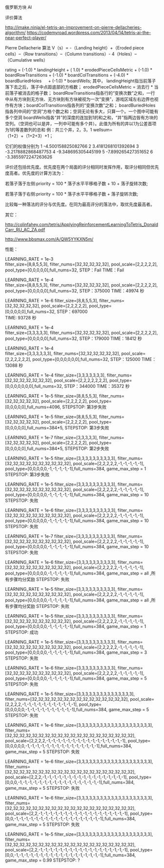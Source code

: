 俄罗斯方块 AI

评价算法

http://imake.ninja/el-tetris-an-improvement-on-pierre-dellacheries-algorithm/
https://codemyroad.wordpress.com/2013/04/14/tetris-ai-the-near-perfect-player/

Pierre Dellacherie 算法
V（s）= -（Landing height）+（Eroded piece cells）–（Row transitions）–（Column transitions）- 4（Holes）–（Cumulative wells） 

rating = (-1.0) * landingHeight          + ( 1.0) * erodedPieceCellsMetric
         + (-1.0) * boardRowTransitions + (-1.0) * boardColTransitions
         + (-4.0) * boardBuriedHoles 　  + (-1.0) * boardWells;
其中，
landingHeight指当前落子落下去之后，落子中点距底部的方格数；
erodedPieceCellsMetric = 消去行 * 当前落子被消去的格子数；
boardRowTransitions指各行的“变换次数”之和，一行中从有方块到无方块、无方块到有方块被视为一次“变换”，游戏区域左右边界也视作有方块；boardColTransitions指各列的“变换次数”之和；
boardBuriedHoles指各列中间的“空洞”方格个数之和；空洞无论有多大，只算一个。一个图中可能有多个空洞
boardWells指各“井”的深度的连加到1的和之和，“井”指两边皆有方块的空列。（空洞也可以是井，一列中可能有多个井）。此值为所有的井以1为公差首项为1的等差数列的总和   例：共三个井，2，3，1   wellsum=（1+2）+（1+2+3）+1；

它们的权值分别为
1 -4.500158825082766
2 3.4181268101392694
3 -3.2178882868487753
4 -9.348695305445199
5 -7.899265427351652
6 -3.3855972247263626

评价还包括优先度。优先度在两个局面的评分相同时发挥作用，取评分相同但优先度高者。优先度的计算方法为：

若落子落于左侧:priority = 100 * 落子水平平移格子数 + 10 + 落子旋转次数;

若落子落于右侧:priority = 100 * 落子水平平移格子数 + 落子旋转次数;

比较每一种落法的评分与优先度。在同为最高评分的落法中，取优先度最高者。

其它：

http://colinfahey.com/tetris/ApplyingReinforcementLearningToTetris_DonaldCarr_RU_AC_ZA.pdf

http://www.bbsmax.com/A/QW5YYKXN5m/

性能：

LEARNING_RATE = 1e-3        
filter_size=[8,8,5,5,3], filter_nums=[32,32,32,32,32], pool_scale=[2,2,2,2,2], pool_type=[0,0,0,0,0],full_nums=32,
STEP：Fail
TIME：Fail

LEARNING_RATE = 1e-4        
filter_size=[8,8,5,5,3], filter_nums=[32,32,32,32,32], pool_scale=[2,2,2,2,2], pool_type=[0,0,0,0,0],full_nums=32,
STEP：375000
TIME：49974 秒

LEARNING_RATE = 1e-6
filter_size=[8,8,5,5,3], filter_nums=[32,32,32,32,32], pool_scale=[2,2,2,2,2], pool_type=[0,0,0,0,0],full_nums=32,
STEP：697000       
TIME: 93728  秒

LEARNING_RATE = 1e-4        
filter_size=[3,3,3,3,3], filter_nums=[32,32,32,32,32], pool_scale=[2,2,2,2,2], pool_type=[0,0,0,0,0],full_nums=32, 
STEP：179000
TIME：18412 秒

LEARNING_RATE = 1e-4        
filter_size=[3,3,3,3,3,3], filter_nums=[32,32,32,32,32,32], pool_scale=[2,2,2,2,2,2], 
        pool_type=[0,0,0,0,0,0],full_nums=32, 
STEP：125000
TIME：13088 秒

LEARNING_RATE = 1e-4
filter_size=[3,3,3,3,3,3,3], filter_nums=[32,32,32,32,32,32,32], pool_scale=[2,2,2,2,2,2,2], 
        pool_type=[0,0,0,0,0,0,0],full_nums=32,
STEP：344000
TIME：35372 秒

LEARNING_RATE = 1e-5
filter_size=[8,8,5,5,3], filter_nums=[32,32,32,32,32], pool_scale=[2,2,2,2,2], pool_type=[0,0,0,0,0],full_nums=4096,
STEPSTOP: 第3步失败

LEARNING_RATE = 1e-5
filter_size=[8,8,5,5,3], filter_nums=[32,32,32,32,32], pool_scale=[2,2,2,2,2], pool_type=[0,0,0,0,0],full_nums=384*5,
STEPSTOP: 第3步失败

LEARNING_RATE = 1e-7
filter_size=[3,3,3,3,3], filter_nums=[32,32,32,32,32], pool_scale=[2,2,2,2,2], pool_type=[0,0,0,0,0],full_nums=384*5,
STEPSTOP: 第2步失败 

LEARNING_RATE = 1e-5
filter_size=[3,3,3,3,3,3,3,3,3,3], filter_nums=[32,32,32,32,32,32,32,32,32,32], pool_scale=[2,2,2,2,2,-1,-1,-1,-1,-1], 
        pool_type=[0,0,0,0,0,-1,-1,-1,-1,-1],full_nums=384,
game_max_step = 1
STEPSTOP: 第3步失败

LEARNING_RATE = 1e-5
filter_size=[3,3,3,3,3,3,3,3,3,3], filter_nums=[32,32,32,32,32,32,32,32,32,32], pool_scale=[2,2,2,2,2,-1,-1,-1,-1,-1], 
        pool_type=[0,0,0,0,0,-1,-1,-1,-1,-1],full_nums=384,
game_max_step = 10
STEPSTOP: 失败

LEARNING_RATE = 1e-6
filter_size=[3,3,3,3,3,3,3,3,3,3], filter_nums=[32,32,32,32,32,32,32,32,32,32], pool_scale=[2,2,2,2,2,-1,-1,-1,-1,-1], 
        pool_type=[0,0,0,0,0,-1,-1,-1,-1,-1],full_nums=384,
game_max_step = 10
STEPSTOP: 失败

LEARNING_RATE = 1e-7
filter_size=[3,3,3,3,3,3,3,3,3,3], filter_nums=[32,32,32,32,32,32,32,32,32,32], pool_scale=[2,2,2,2,2,-1,-1,-1,-1,-1], 
        pool_type=[0,0,0,0,0,-1,-1,-1,-1,-1],full_nums=384,
game_max_step = 10
STEPSTOP: 失败

LEARNING_RATE = 1e-6
filter_size=[3,3,3,3,3,3,3,3,3,3], filter_nums=[32,32,32,32,32,32,32,32,32,32], pool_scale=[2,2,2,2,2,-1,-1,-1,-1,-1], 
        pool_type=[0,0,0,0,0,-1,-1,-1,-1,-1],full_nums=384,
game_max_step = all ,所有步骤均分奖励
STEPSTOP: 失败

LEARNING_RATE = 1e-5
filter_size=[3,3,3,3,3,3,3,3,3,3], filter_nums=[32,32,32,32,32,32,32,32,32,32], pool_scale=[2,2,2,2,2,-1,-1,-1,-1,-1], 
        pool_type=[0,0,0,0,0,-1,-1,-1,-1,-1],full_nums=384,
game_max_step = all ,所有步骤均分奖励
STEPSTOP: 失败

LEARNING_RATE = 1e-5
filter_size=[3,3,3,3,3,3,3,3,3,3], filter_nums=[32,32,32,32,32,32,32,32,32,32], pool_scale=[2,2,2,2,2,-1,-1,-1,-1,-1], 
        pool_type=[0,0,0,0,0,-1,-1,-1,-1,-1],full_nums=384,
game_max_step = 1
STEPSTOP: 成功

LEARNING_RATE = 1e-5
filter_size=[3,3,3,3,3,3,3,3,3,3], filter_nums=[32,32,32,32,32,32,32,32,32,32], pool_scale=[2,2,2,2,2,-1,-1,-1,-1,-1], 
        pool_type=[0,0,0,0,0,-1,-1,-1,-1,-1],full_nums=384,
game_max_step = 3
STEPSTOP: 失败

LEARNING_RATE = 1e-6
filter_size=[3,3,3,3,3,3,3,3,3,3], filter_nums=[32,32,32,32,32,32,32,32,32,32], pool_scale=[2,2,2,2,2,-1,-1,-1,-1,-1], 
        pool_type=[0,0,0,0,0,-1,-1,-1,-1,-1],full_nums=384,
game_max_step = 5
STEPSTOP: 失败

LEARNING_RATE = 1e-5
filter_size=[3,3,3,3,3,3,3,3,3,3,3,3,3,3,3], filter_nums=[32,32,32,32,32,32,32,32,32,32,32,32,32,32,32], pool_scale=[2,2,2,2,-1,-1,-1,-1,-1,-1,-1,-1,-1,-1,-1], 
        pool_type=[0,0,0,0,0,-1,-1,-1,-1,-1,-1,-1,-1,-1,-1],full_nums=384,
game_max_step = 5
STEPSTOP: 失败

LEARNING_RATE = 1e-6
filter_size=[3,3,3,3,3,3,3,3,3,3,3,3,3,3,3,3,3,3,3,3], filter_nums=[32,32,32,32,32,32,32,32,32,32,32,32,32,32,32,32,32,32,32,32], pool_scale=[2,2,2,2,-1,-1,-1,-1,-1,-1,-1,-1,-1,-1,-1,-1,-1,-1,-1,-1], 
        pool_type=[0,0,0,0,0,-1,-1,-1,-1,-1,-1,-1,-1,-1,-1,-1,-1,-1,-1,-1],full_nums=384, 
game_max_step = 5
STEPSTOP: 失败

LEARNING_RATE = 1e-6
filter_size=[3,3,3,3,3,3,3,3,3,3,3,3,3,3,3,3,3,3,3,3], filter_nums=[32,32,32,32,32,32,32,32,32,32,32,32,32,32,32,32,32,32,32,32], pool_scale=[2,2,2,-1,-1,-1,-1,-1,-1,-1,-1,-1,-1,-1,-1,-1,-1,-1,-1,-1], 
        pool_type=[0,0,0,-1,-1,-1,-1,-1,-1,-1,-1,-1,-1,-1,-1,-1,-1,-1,-1,-1],full_nums=384, 
game_max_step = 5
STEPSTOP: 失败

LEARNING_RATE = 1e-6
filter_size=[3,3,3,3,3,3,3,3,3,3,3,3,3,3,3,3,3,3,3,3], filter_nums=[32,32,32,32,32,32,32,32,32,32,32,32,32,32,32,32,32,32,32,32], pool_scale=[2,2,-1,-1,-1,-1,-1,-1,-1,-1,-1,-1,-1,-1,-1,-1,-1,-1,-1,-1], 
        pool_type=[0,0,-1,-1,-1,-1,-1,-1,-1,-1,-1,-1,-1,-1,-1,-1,-1,-1,-1,-1],full_nums=384, 
game_max_step = 5
STEPSTOP: 失败

LEARNING_RATE = 1e-5
filter_size=[3,3,3,3,3,3,3,3,3,3,3,3,3,3,3,3,3,3,3,3], filter_nums=[32,32,32,32,32,32,32,32,32,32,32,32,32,32,32,32,32,32,32,32], pool_scale=[2,2,-1,-1,-1,-1,-1,-1,-1,-1,-1,-1,-1,-1,-1,-1,-1,-1,-1,-1], 
        pool_type=[0,0,-1,-1,-1,-1,-1,-1,-1,-1,-1,-1,-1,-1,-1,-1,-1,-1,-1,-1],full_nums=384, 
game_max_step = 0.99
STEPSTOP: ?
